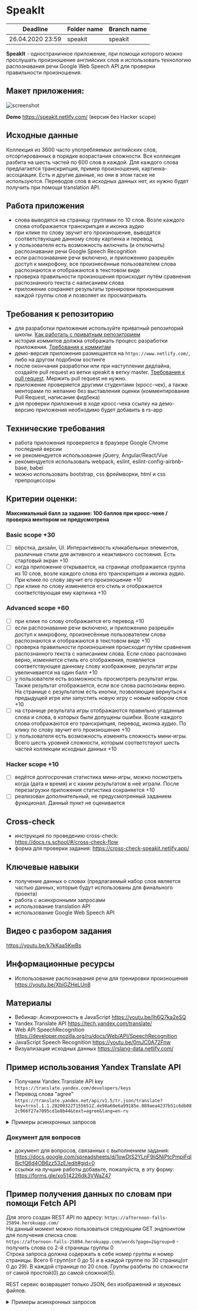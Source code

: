 # SpeakIt

| Deadline         | Folder name | Branch name |
| ---------------- | ----------- | ----------- |
| 26.04.2020 23:59 | speakit     | speakit     |

**SpeakIt** - одностраничное приложение, при помощи которого можно прослушать произношение английских слов и использовать технологию распознавания речи Google Web Speech API для проверки правильности произношения.

## Макет приложения:

![screenshot](../images/speakit.png)

**Demo** https://speakit.netlify.com/ (версия без Hacker scope)

## Исходные данные

Коллекция из 3600 часто употребляемых английских слов, отсортированных в порядке возрастания сложности. Вся коллекция разбита на шесть частей по 600 слов в каждой. Для каждого слова предлагается транскрипция, пример произношения, картинка-ассоциация. Есть и другие данные, но они в этом таске не используются. Переводов слов в исходных данных нет, их нужно будет получить при помощи translation API.

## Работа приложения

- слова выводятся на страницу группами по 10 слов. Возле каждого слова отображается транскрипция и иконка аудио
- при клике по слову звучит его произношение, выводятся соответствующие данному слову картинка и перевод
- у пользователя есть возможность включить (и отключить) распознавание речи Google Speech Recognition
- если распознавание речи включено, и приложению разрешён доступ к микрофону, все произнесённые пользователем слова распознаются и отображаются в текстовом виде
- проверка правильности произношения происходит путём сравнения распознанного текста с написанием слова
- приложение сохраняет результаты тренировки произношения каждой группы слов и позволяет их просматривать

## Требования к репозиторию

- для разработки приложения используйте приватный репозиторий школы. [Как работать с приватным репозиторием](https://rs.school/docs/ru/private-repository#как-работать-с-приватным-репозиторием)
- история коммитов должна отображать процесс разработки приложения. [Требования к коммитам](https://docs.rs.school/#/git-convention)
- демо-версия приложения размещается на `https://www.netlify.com/`, либо на другом подобном хостинге
- после окончания разработки или при наступлении дедлайна, создайте pull request из ветки speakit в ветку master. [Требования к pull request](https://rs.school/docs/ru/pull-request-review-process#описание-pull-request-должно-содержать-следующую-информацию). Мержить pull request не нужно.
- приложение проверяется другими студентами (кросс-чек), а также менторами по желанию без выставления оценки (комментирование Pull Request, написание фидбека)
- для проверки приложения в ходе кросс-чека ссылку на демо-версию приложения необходимо будет добавить в rs-app

## Технические требования

- работа приложения проверяется в браузере Google Chrome последней версии
- не рекомендуется использование jQuery, Angular/React/Vue
- рекомендуется использовать webpack, eslint, eslint-config-airbnb-base, babel
- можно использовать bootstrap, css фреймворки, html и css препроцессоры

## Критерии оценки:

**Максимальный балл за задание: 100 баллов при кросс-чеке / проверка ментором не предусмотрена**

### Basic scope +30

- [ ] вёрстка, дизайн, UI. Интерактивность кликабельных элементов, различные стили для активного и неактивного состояния. Есть стартовый экран +10
- [ ] когда приложение открывается, на странице отображается группа из 10 слов, возле каждого слова его транскрипция и иконка аудио. При клике по слову звучит его произношение +10
- [ ] при клике по слову изменяется его стиль и отображается соответствующая ему картинка +10

### Advanced scope +60

- [ ] при клике по слову отображается его перевод +10
- [ ] если распознавание речи включено, и приложению разрешён доступ к микрофону, произнесённые пользователем слова распознаются и отображаются в текстовом виде +10
- [ ] проверка правильности произношения происходит путём сравнения распознанного текста с написанием слова. Если слово распознано верно, изменяется стиль его отображения, появляется соответствующее данному слову изображение, результат игры увеличивается на один балл +10
- [ ] у пользователя есть возможность просмотреть результат игры. Также результат отображается, если все слова распознаны верно. На странице с результатом есть кнопки, позволяющие вернуться к предыдущей игре или запустить новую игру с новым набором слов +10
- [ ] на странице результата игры отображаются правильно угаданные слова и слова, в которых были допущены ошибки. Возле каждого слова отображаются его транскрипция, перевод, иконка аудио. По клику по слову звучит его произношение +10
- [ ] у пользователя есть возможность изменять сложность мини-игры. Всего шесть уровней сложности, которым соответствуют шесть частей коллекции исходных данных +10

### Hacker scope +10

- [ ] ведётся долгосрочная статистика мини-игры, можно посмотреть когда (дата и время) и с каким результатом в неё играли. После перезагрузки приложения статистика сохраняется +10
- [ ] реализован дополнительный, не предусмотренный заданием функционал. Данный пункт не оценивается

## Cross-check

- инструкция по проведению cross-check: https://docs.rs.school/#/cross-check-flow
- форма для проверки задания: https://cross-check-speakit.netlify.app/

## Ключевые навыки

- получение данных о словах (предлагаемый набор слов является частью данных, которые будут использованы для финального проекта)
- работа с асинхронными запросами
- использование translation API
- использование Google Web Speech API

## Видео с разбором задания

https://youtu.be/k7kKaa5KwBs

## Информационные ресурсы

- Использование распознавания речи для тренировки произношения https://youtu.be/XbjGZHeLUn8

## Материалы

- Вебинар: Асинхронность в JavaScript https://youtu.be/Ih6Q7ka2eSQ
- Yandex.Translate API https://tech.yandex.com/translate/
- Web API SpeechRecognition https://developer.mozilla.org/ru/docs/Web/API/SpeechRecognition
- JavaScript Speech Recognition https://youtu.be/0mJC0A72Fnw
- Визуализация исходных данных https://rslang-data.netlify.com/

## Пример использования Yandex Translate API

- Получаем Yandex.Translate API key  
  `https://translate.yandex.com/developers/keys`
- Перевод слова "agree"  
  `https://translate.yandex.net/api/v1.5/tr.json/translate?key=trnsl.1.1.20200322T155651Z.de98a60e6a99185e.089aea4237b51c6db082c966f27a7895cd1e8b44&text=agree&lang=en-ru`

<details> 
  <summary>Примеры асинхронных запросов</summary>

  <p></p>

JS-код для получения перевода слова (перевод выводится в консоль)

- при помощи fetch

```javascript
function getTranslation() {
  const url =
    "https://translate.yandex.net/api/v1.5/tr.json/translate?key=trnsl.1.1.20200322T155651Z.de98a60e6a99185e.089aea4237b51c6db082c966f27a7895cd1e8b44&text= agree &lang=en-ru";
  fetch(url)
    .then((res) => res.json())
    .then((data) => {
      console.log(data.text);
    });
}
```

- при помощи async/await

```javascript
async function getTranslation() {
  const url =
    "https://translate.yandex.net/api/v1.5/tr.json/translate?key=trnsl.1.1.20200322T155651Z.de98a60e6a99185e.089aea4237b51c6db082c966f27a7895cd1e8b44&text= agree &lang=en-ru";
  const res = await fetch(url);
  const data = await res.json();
  console.log(data.text);
}
```

</details>

### Документ для вопросов

- документ для вопросов, связанных с выполнением задания: https://docs.google.com/spreadsheets/d/1owDtS2YLnF9ijSNjPtcPmpiFql8jcfQ6d4OB6zz53zE/edit#gid=0
- ссылки на лучшие работы добавьте, пожалуйста, в эту форму: https://forms.gle/xo514226dk3VWaZ47

## Пример получения данных по словам при помощи Fetch API

Для этого создан REST API по адресу: `https://afternoon-falls-25894.herokuapp.com/`  
На данный момент можно пользоваться следующим GET эндпоинтом для получения списка слов:  
`https://afternoon-falls-25894.herokuapp.com/words?page=2&group=0` - получить слова со 2-й страницы группы 0  
Строка запроса должна содержать в себе номер группы и номер страницы. Всего 6 групп(от 0 до 5) и в каждой группе по 30 страниц(от 0 до 29). В каждой странице по 20 слов. Группы разбиты по сложности от самой простой(0) до самой сложной(5).

REST сервис возвращает только JSON, без изображений и звуковых файлов.

<details> 
  <summary>Примеры асинхронных запросов</summary>

  <p></p>

JS-код для получения списка слова (слова выводятся в консоль)

- при помощи fetch

```javascript
const getWords = async (page, group) => {
  const url = `https://afternoon-falls-25894.herokuapp.com/words?page=${page}&group=${group}`;
  const res = await fetch(url);
  const json = await res.json();
  console.log(JSON.stringify(json, null, 1));
};
```

- пример результат вызова

```json
   [
    {
     "word": "camera",
     "image": "files/01_0007.jpg",
     "audio": "files/01_0007.mp3",
     "audioMeaning": "files/01_0007_meaning.mp3",
     "audioExample": "files/01_0007_example.mp3",
     "textMeaning": "A <i>camera</i> is a piece of equipment that takes pictures.",
     "textExample": "I brought my <b>camera</b> on my vacation.",
     "transcription": "[kǽmərə]",
    },
    {
     "word": "capital",
     "image": "files/01_0008.jpg",
     "audio": "files/01_0008.mp3",
     "audioMeaning": "files/01_0008_meaning.mp3",
     "audioExample": "files/01_0008_example.mp3",
     "textMeaning": "A <i>capital</i> is a city where a country’s government is based.",
     "textExample": "The <b>capital</b> of the United States is Washington, D.C.",
     "transcription": "[kæpətl]",
    },
    {
     "_id": "5e8aaaf87c3d1d199c0f2d76",
     "word": "catch",
     "image": "files/01_0009.jpg",
     "audio": "files/01_0009.mp3",
     "audioMeaning": "files/01_0009_meaning.mp3",
     "audioExample": "files/01_0009_example.mp3",
     "textMeaning": "To <i>catch</i> is to grab or get something.",
     "textExample": "Did you <b>catch</b> the ball during the baseball game?",
     "transcription": "[kætʃ]",
    }

    ...

   ]
```

Для получения изображений и звуков можно форкнуть репозиторий по ссылке: `https://github.com/irinainina/rslang-data`  
После получения списка слов можно будет создавать новые HTML элементы с ссылками на нужные файлы.  
Например, для изображение `files/01_0009.jpg` надо создать следующий элемент:  
`<img src="https://raw.githubusercontent.com/YOUR-GITHUB-USERNAME/rslang-data/master/data/01_0009.jpg">`  
обратите внимание, что вместо YOUR-GITHUB-USERNAME надо подставить свои данные. Так же, то что в ссылку подставляется только имя файла без директории `file/`

</details>
